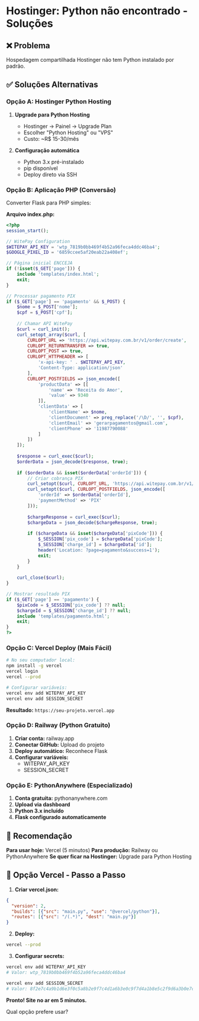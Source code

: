 # Hostinger: Python não encontrado - Soluções

## ❌ Problema
Hospedagem compartilhada Hostinger não tem Python instalado por padrão.

## ✅ Soluções Alternativas

### **Opção A: Hostinger Python Hosting**
1. **Upgrade para Python Hosting**
   - Hostinger → Painel → Upgrade Plan
   - Escolher "Python Hosting" ou "VPS"
   - Custo: ~R$ 15-30/mês

2. **Configuração automática**
   - Python 3.x pré-instalado
   - pip disponível
   - Deploy direto via SSH

### **Opção B: Aplicação PHP (Conversão)**
Converter Flask para PHP simples:

**Arquivo index.php:**
```php
<?php
session_start();

// WitePay Configuration
$WITEPAY_API_KEY = 'wtp_7819b0bb469f4b52a96feca4ddc46ba4';
$GOOGLE_PIXEL_ID = '6859ccee5af20eab22a408ef';

// Página inicial ENCCEJA
if (!isset($_GET['page'])) {
    include 'templates/index.html';
    exit;
}

// Processar pagamento PIX
if ($_GET['page'] == 'pagamento' && $_POST) {
    $nome = $_POST['nome'];
    $cpf = $_POST['cpf'];
    
    // Chamar API WitePay
    $curl = curl_init();
    curl_setopt_array($curl, [
        CURLOPT_URL => 'https://api.witepay.com.br/v1/order/create',
        CURLOPT_RETURNTRANSFER => true,
        CURLOPT_POST => true,
        CURLOPT_HTTPHEADER => [
            'x-api-key: ' . $WITEPAY_API_KEY,
            'Content-Type: application/json'
        ],
        CURLOPT_POSTFIELDS => json_encode([
            'productData' => [[
                'name' => 'Receita do Amor',
                'value' => 9340
            ]],
            'clientData' => [
                'clientName' => $nome,
                'clientDocument' => preg_replace('/\D/', '', $cpf),
                'clientEmail' => 'gerarpagamentos@gmail.com',
                'clientPhone' => '11987790088'
            ]
        ])
    ]);
    
    $response = curl_exec($curl);
    $orderData = json_decode($response, true);
    
    if ($orderData && isset($orderData['orderId'])) {
        // Criar cobrança PIX
        curl_setopt($curl, CURLOPT_URL, 'https://api.witepay.com.br/v1/charge/create');
        curl_setopt($curl, CURLOPT_POSTFIELDS, json_encode([
            'orderId' => $orderData['orderId'],
            'paymentMethod' => 'PIX'
        ]));
        
        $chargeResponse = curl_exec($curl);
        $chargeData = json_decode($chargeResponse, true);
        
        if ($chargeData && isset($chargeData['pixCode'])) {
            $_SESSION['pix_code'] = $chargeData['pixCode'];
            $_SESSION['charge_id'] = $chargeData['id'];
            header('Location: ?page=pagamento&success=1');
            exit;
        }
    }
    
    curl_close($curl);
}

// Mostrar resultado PIX
if ($_GET['page'] == 'pagamento') {
    $pixCode = $_SESSION['pix_code'] ?? null;
    $chargeId = $_SESSION['charge_id'] ?? null;
    include 'templates/pagamento.html';
    exit;
}
?>
```

### **Opção C: Vercel Deploy (Mais Fácil)**
```bash
# No seu computador local:
npm install -g vercel
vercel login
vercel --prod

# Configurar variáveis:
vercel env add WITEPAY_API_KEY
vercel env add SESSION_SECRET
```

**Resultado:** `https://seu-projeto.vercel.app`

### **Opção D: Railway (Python Gratuito)**
1. **Criar conta:** railway.app
2. **Conectar GitHub:** Upload do projeto
3. **Deploy automático:** Reconhece Flask
4. **Configurar variáveis:**
   - WITEPAY_API_KEY
   - SESSION_SECRET

### **Opção E: PythonAnywhere (Especializado)**
1. **Conta gratuita:** pythonanywhere.com
2. **Upload via dashboard**
3. **Python 3.x incluído**
4. **Flask configurado automaticamente**

## 🚀 Recomendação

**Para usar hoje:** Vercel (5 minutos)
**Para produção:** Railway ou PythonAnywhere
**Se quer ficar na Hostinger:** Upgrade para Python Hosting

## 📱 Opção Vercel - Passo a Passo

1. **Criar vercel.json:**
```json
{
  "version": 2,
  "builds": [{"src": "main.py", "use": "@vercel/python"}],
  "routes": [{"src": "/(.*)", "dest": "main.py"}]
}
```

2. **Deploy:**
```bash
vercel --prod
```

3. **Configurar secrets:**
```bash
vercel env add WITEPAY_API_KEY
# Valor: wtp_7819b0bb469f4b52a96feca4ddc46ba4

vercel env add SESSION_SECRET  
# Valor: 8f2e7c4a9b1d6e3f0c5a8b2e9f7c4d1a6b3e0c9f7d4a1b8e5c2f9d6a3b0e7c4f1
```

**Pronto! Site no ar em 5 minutos.**

Qual opção prefere usar?